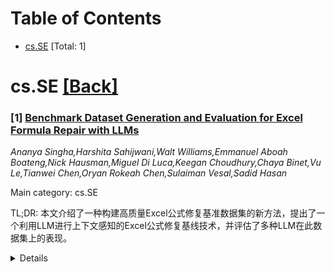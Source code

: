 <div id=toc></div>

# Table of Contents

- [cs.SE](#cs.SE) [Total: 1]


<div id='cs.SE'></div>

# cs.SE [[Back]](#toc)

### [1] [Benchmark Dataset Generation and Evaluation for Excel Formula Repair with LLMs](https://arxiv.org/abs/2508.11715)
*Ananya Singha,Harshita Sahijwani,Walt Williams,Emmanuel Aboah Boateng,Nick Hausman,Miguel Di Luca,Keegan Choudhury,Chaya Binet,Vu Le,Tianwei Chen,Oryan Rokeah Chen,Sulaiman Vesal,Sadid Hasan*

Main category: cs.SE

TL;DR: 本文介绍了一种构建高质量Excel公式修复基准数据集的新方法，提出了一个利用LLM进行上下文感知的Excel公式修复基线技术，并评估了多种LLM在此数据集上的表现。


<details>
  <summary>Details</summary>
Motivation: Excel新手用户在处理运行时错误时面临挑战。尽管LLM能解释错误，但自动修复语义运行时错误仍是一个未解决的问题，主要原因是缺乏高质量的训练和评估数据集。

Method: 提出一个数据生成管道，利用少量在线论坛的种子样本来合成扩展数据集。该管道结合了LLM的少样本提示和“LLM作为评判者”验证框架，并辅以基于执行的检查以确保数据正确性和语义保真度。此外，还提出了一种上下文感知的Excel公式修复基线技术，利用LLM结合错误公式和相关的电子表格上下文。

Result: 成功构建了一个包含618个高质量样本的基准数据集，涵盖了常见的运行时错误。使用基于执行的度量标准，评估了多种LLM（GPT-4o, GPT-4.1, Phi-3, Mistral）在该数据集上的性能。分析结果通过人工标注验证了数据集的质量，并提供了错误和函数分布的见解。

Conclusion: 所提出的数据生成方法具有高度可扩展性，可以很容易地适用于为其他低资源编程语言中类似的代码修复任务创建评估基准。

Abstract: Excel is a pervasive yet often complex tool, particularly for novice users,
where runtime errors arising from logical mistakes or misinterpretations of
functions pose a significant challenge. While large language models (LLMs)
offer promising assistance by explaining formula errors, the automated
correction of these semantic runtime errors remains an open problem. A primary
challenge to advancing models for such scenarios is the severe lack of
high-quality, comprehensive datasets for training and rigorous evaluation. This
paper addresses this gap by introducing a novel approach for constructing a
benchmark dataset specifically designed for Excel formula repair. We propose a
data generation pipeline, which leverages a small set of curated seed samples
from online forums to synthetically expand the dataset. Our pipeline integrates
few-shot prompting with LLMs and employs a robust \textit{LLM-as-a-Judge}
validation framework, combined with execution-based checks to ensure the
correctness and semantic fidelity of the generated data. This process produced
a benchmark dataset of 618 high-quality samples, covering common runtime
errors. Furthermore, we propose a context-aware baseline technique for Excel
formula repair that utilizes LLMs to leverage both the faulty formula, and
relevant spreadsheet context. We evaluate the performance of various LLMs
(GPT-4o, GPT-4.1, Phi-3, Mistral) on our newly generated benchmark using
execution-based metrics. Our analysis demonstrates the dataset's quality
through manual annotation and provides insights into error and function
distributions. The proposed generation methodology is highly scalable and can
be readily adapted to create evaluation benchmarks for similar code repair
tasks in other low-resource programming languages.

</details>
